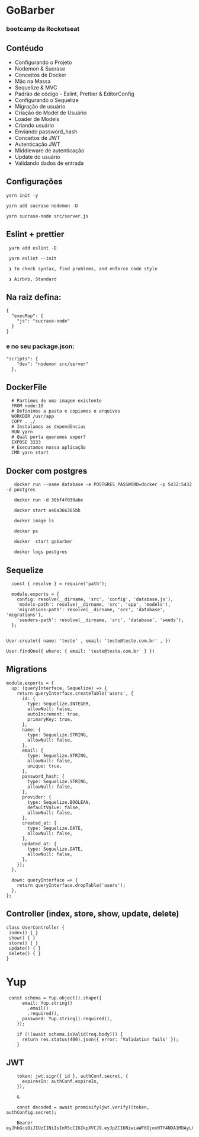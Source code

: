 # GoBarber

### bootcamp da Rocketseat

## Contéudo

- Configurando o Projeto
- Nodemon & Sucrase
- Conceitos de Docker
- Mão na Massa
- Sequelize & MVC
- Padrão de código - Eslint, Prettier & EditorConfig
- Configurando o Sequelize
- Migração de usuário
- Criação do Model de Usuário
- Loader de Models
- Criando usuário
- Enviando password_hash
- Conceitos de JWT
- Autenticação JWT
- Middleware de autenticação
- Update do usuário
- Validando dados de entrada

## Configurações
```
yarn init -y

yarn add sucrase nodemon -D

yarn sucrase-node src/server.js

```

## Eslint + prettier

```
 yarn add eslint -D

 yarn eslint --init

 ❯ To check syntax, find problems, and enforce code style

 ❯ Airbnb, Standard
```

## Na raiz defina:

```
{
  "execMap": {
    "js": "sucrase-node"
  }
}
```

### e no seu package.json:

```
"scripts": {
    "dev": "nodemon src/server"
  },
```

## DockerFile

```
  # Partimos de uma imagem existente
  FROM node:10
  # Definimos a pasta e copiamos o arquivos
  WORKDIR /usr/app
  COPY . ./
  # Instalamos as dependências
  RUN yarn
  # Qual porta queremos expor?
  EXPOSE 3333
  # Executamos nossa aplicação
  CMD yarn start
```

## Docker com postgres

```
   docker run --name database -e POSTGRES_PASSWORD=docker -p 5432:5432 -d postgres

   docker run -d 30bf4f039abe

   docker start a46a366365bb

   docker image ls

   docker ps

   docker  start gobarber

   docker logs postgres
```

##  Sequelize

```
  const { resolve } = require('path');

  module.exports = {
    config: resolve(__dirname, 'src', 'config', 'database.js'),
    'models-path': resolve(__dirname, 'src', 'app', 'models'),
    'migrations-path': resolve(__dirname, 'src', 'database', 'migrations'),
    'seeders-path': resolve(__dirname, 'src', 'database', 'seeds'),
  };
```

```

User.create({ name: 'teste' , email: 'teste@teste.com.br' , })

User.findOne({ where: { email: 'teste@teste.com.br' } })

```
## Migrations

```
module.exports = {
  up: (queryInterface, Sequelize) => {
    return queryInterface.createTable('users', {
      id: {
        type: Sequelize.INTEGER,
        allowNull: false,
        autoIncrement: true,
        primaryKey: true,
      },
      name: {
        type: Sequelize.STRING,
        allowNull: false,
      },
      email: {
        type: Sequelize.STRING,
        allowNull: false,
        unique: true,
      },
      password_hash: {
        type: Sequelize.STRING,
        allowNull: false,
      },
      provider: {
        type: Sequelize.BOOLEAN,
        defaultValue: false,
        allowNull: false,
      },
      created_at: {
        type: Sequelize.DATE,
        allowNull: false,
      },
      updated_at: {
        type: Sequelize.DATE,
        allowNull: false,
      },
    });
  },

  down: queryInterface => {
    return queryInterface.dropTable('users');
  },
};

```

## Controller (index, store, show, update, delete)

```
class UserController {
 index() { }
 show() { }
 store() { }
 update() { }
 delete() { }
}

```

# Yup

```
 const schema = Yup.object().shape({
      email: Yup.string()
        .email()
        .required(),
      password: Yup.string().required(),
    });

    if (!(await schema.isValid(req.body))) {
      return res.status(400).json({ error: 'Validation fails' });
    }
```

## JWT

```
    token: jwt.sign({ id }, authConf.secret, {
      expiresIn: authConf.expireIn,
    }),

    &

    const decoded = await promisify(jwt.verify)(token, authConfig.secret);

    Bearer eyJhbGciOiJIUzI1NiIsInR5cCI6IkpXVCJ9.eyJpZCI6NiwiaWF0IjoxNTY4NDA1MDAyLCJleHAiOjE1NjkwMDk4MDJ9.NPwa4vr80wAeEJvX9XWNMQAsUWXaDoSUwuw1KAR4wVw
```

